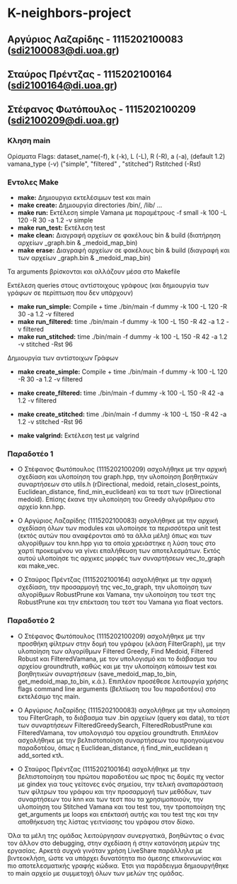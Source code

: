 # K-neighbors-project
## Αργύριος Λαζαρίδης  - 1115202100083 (sdi2100083@di.uoa.gr)
## Σταύρος Πρέντζας    - 1115202100164 (sdi2100164@di.uoa.gr) 
## Στέφανος Φωτόπουλος - 1115202100209 (sdi2100209@di.uoa.gr)


### Κληση main

Ορίσματα
Flags:     dataset_name(-f), 
            k (-k), 
            L (-L), 
            R (-R), 
            a (-a),                 (default 1.2)
            vamana_type (-v)        ("simple", "filtered" , "stitched")
            Rstitched (-Rst) 


### Εντολες Make

- **make:**             Δημιουργια εκτελέσιμων test και main
- **make create:**      Δημιουργία directories /bin/, /lib/ ... 
- **make run:**         Εκτέλεση simple Vamana με παραμέτρους -f small -k 100 -L 120 -R 30 -a 1.2 -v simple
- **make run_test:**    Εκτέλεση test 
- **make clean:**       Διαγραφή αρχείων σε φακέλους bin & build (διατήρηση αρχείων _graph.bin & _medoid_map_bin)
- **make erase:**       Διαγραφή αρχείων σε φακέλους bin & build (διαγραφή και των αρχείων _graph.bin & _medoid_map_bin)

Τα arguments βρίσκονται και αλλάζουν μέσα στο Makefile

Εκτέλεση queries στους αντίστοιχους γράφους (και δημιουργία των γράφων σε περίπτωση που δεν υπάρχουν)
- **make run_simple:**      Compile + time ./bin/main  -f dummy -k 100 -L 120 -R 30 -a 1.2 -v filtered 
- **make run_filtered:**    time ./bin/main  -f dummy -k 100 -L 150 -R 42 -a 1.2 -v filtered 
- **make run_stitched:**    time ./bin/main  -f dummy -k 100 -L 150 -R 42 -a 1.2 -v stitched -Rst 96

Δημιουργία των αντίστοιχων Γράφων
- **make create_simple:**      Compile + time ./bin/main  -f dummy -k 100 -L 120 -R 30 -a 1.2 -v filtered 
- **make create_filtered:**    time ./bin/main  -f dummy -k 100 -L 150 -R 42 -a 1.2 -v filtered 
- **make create_stitched:**    time ./bin/main  -f dummy -k 100 -L 150 -R 42 -a 1.2 -v stitched -Rst 96

- **make valgrind:**        Εκτέλεση test με valgrind


### Παραδοτέο 1
- Ο Στέφανος Φωτόπουλος (1115202100209) ασχολήθηκε με την αρχική σχεδίαση και υλοποίηση του graph.hpp, την υλοποίηση βοηθητικών συναρτήσεων στο utils.h (rDirectional, medoid, retain_closest_points, Euclidean_distance, find_min_euclidean) και τα τεστ των (rDirectional medoid). Επίσης έκανε την υλοποίηση του Greedy αλγόριθμου στο αρχείο knn.hpp.

- Ο Αργύριος Λαζαρίδης (1115202100083) ασχολήθηκε με την αρχική σχεδίαση όλων των modules και υλοποίησε τα περισσότερα unit test (εκτός αυτών που αναφέρονται από τα άλλα μέλη) όπως και των αλγορίθμων του knn.hpp για τα οποία χρειάστηκε η λύση τους στο χαρτί προκειμένου να γίνει επαλήθευση των αποτελεσμάτων. Εκτός αυτού υλοποίησε τις αρχικες μορφές των συναρτήσεων vec_to_graph και make_vec.

- Ο Σταύρος Πρέντζας (1115202100164) ασχολήθηκε με την αρχική σχεδίαση, την προσαρμογή της vec_to_graph, την υλοποίηση των αλγορίθμων RobustPrune και Vamana, την υλοποίηση του τεστ της RobustPrune και την επέκταση του τεστ του Vamana για float vectors.


### Παραδοτέο 2
- Ο Στέφανος Φωτόπουλος (1115202100209) ασχολήθηκε με την προσθήκη φίλτρων στην δομή του γράφου (κλάση FilterGraph), με την υλοποίηση των αλγορίθμων Filtered Greedy, Find Medoid, Filtered Robust και FilteredVamana, με τον υπολογισμό και το διάβασμα του αρχείου groundtruth, καθώς και με την υλοποίηση κάποιων test και βοηθητικών συναρτήσεων (save_medoid_map_to_bin, get_medoid_map_to_bin, κ.ά.). Επιπλέον προσέθεσε λειτουργία χρήσης flags command line arguments (βελτίωση του 1ου παραδοτέου) στο εκτελέσιμο της main.

- Ο Αργύριος Λαζαρίδης (1115202100083) ασχολήθηκε με την υλοποίηση του FilterGraph, το διάβασμα των .bin αρχείων (query και data), τα τέστ των συναρτήσεων FilteredGreedySearch, FilteredRobustPrune και FilteredVamana, τον υπολογισμό του αρχείου groundtruth. Επιπλέον ασχολήθηκε με την βελτιστοποίηση συναρτήσεων του προηγούμενου παραδοτέου, όπως η Εuclidean_distance, ή find_min_euclidean η add_sorted κτλ.

- Ο Σταύρος Πρέντζας (1115202100164) ασχολήθηκε με την βελτιστοποίηση του πρώτου παραδοτέου ως προς τις δομές πχ vector με gindex για τους γείτονες ενός σημείου, την τελική αναπαράσταση των φίλτρων του γράφου και την προσαρμογή των μεθόδων, των συναρτήσεων του knn και των τεστ που τα χρησιμοποιούν, την υλοποίηση του Stitched Vamana και του test του, την τροποποίηση της get_arguments με loops και επέκτασή αυτής και του test της και την αποθήκευση της λίστας γειτνίασης του γράφου στον δίσκο.


Όλα τα μέλη της ομάδας λειτούργησαν συνεργατικά, βοηθώντας ο ένας τον άλλον στο debugging, στην σχεδίαση ή στην κατανόηση μερών της εργασίας. Αρκετά συχνά γινόταν χρήση LiveShare παράλληλα με βιντεοκλήση, ώστε να υπάρχει δυνατότητα πιο άμεσης επικοινωνίας και πιο αποτελεσματικής γραφής κώδικα. Έτσι για παράδειγμα δημιουργήθηκε το main αρχείο με συμμετοχή όλων των μελών της ομάδας.



